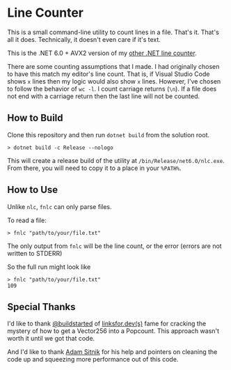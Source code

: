 # Line Counter

This is a small command-line utility to count lines in a file. That's it. That's all it does. Technically, it doesn't even care if it's text. 

This is the .NET 6.0 + AVX2 version of my [other .NET line counter](https://github.com/hyrmn/nlc).

There are some counting assumptions that I made. I had originally chosen to have this match my editor's line count. That is, if Visual Studio Code shows `x` lines then my logic would also show `x` lines. However, I've chosen to follow the behavior of `wc -l`. I count carriage returns (`\n`). If a file does not end with a carriage return then the last line will not be counted.

## How to Build

Clone this repository and then run `dotnet build` from the solution root.

```posh
> dotnet build -c Release --nologo
```

This will create a release build of the utility at `/bin/Release/net6.0/nlc.exe`. From there, you will need to copy it to a place in your `%PATH%`.

## How to Use

Unlike `nlc`, `fnlc` can only parse files.

To read a file:

```
> fnlc "path/to/your/file.txt"
```

The only output from `fnlc` will be the line count, or the error (errors are not written to STDERR)

So the full run might look like 

```
> fnlc "path/to/your/file.txt"
109
```

## Special Thanks

I'd like to thank [@buildstarted](https://github.com/buildstarted) of [linksfor.dev(s)](https://linksfor.dev/) fame for cracking the mystery of how to get a Vector256 into a Popcount. This approach wasn't worth it until we got that code.

And I'd like to thank [Adam Sitnik](https://github.com/adamsitnik) for his help and pointers on cleaning the code up and squeezing more performance out of this code.